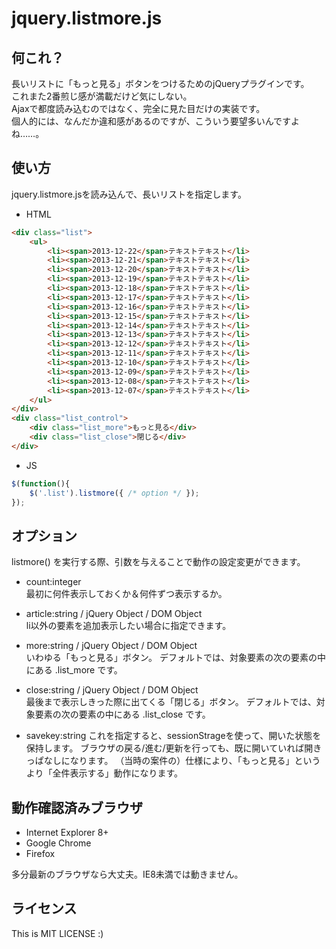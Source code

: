 jquery.listmore.js
===================

何これ？
--------
長いリストに「もっと見る」ボタンをつけるためのjQueryプラグインです。  
これまた2番煎じ感が満載だけど気にしない。  
Ajaxで都度読み込むのではなく、完全に見た目だけの実装です。  
個人的には、なんだか違和感があるのですが、こういう要望多いんですよね……。


使い方
------
jquery.listmore.jsを読み込んで、長いリストを指定します。

* HTML
```html
<div class="list">
	<ul>
		<li><span>2013-12-22</span>テキストテキスト</li>
		<li><span>2013-12-21</span>テキストテキスト</li>
		<li><span>2013-12-20</span>テキストテキスト</li>
		<li><span>2013-12-19</span>テキストテキスト</li>
		<li><span>2013-12-18</span>テキストテキスト</li>
		<li><span>2013-12-17</span>テキストテキスト</li>
		<li><span>2013-12-16</span>テキストテキスト</li>
		<li><span>2013-12-15</span>テキストテキスト</li>
		<li><span>2013-12-14</span>テキストテキスト</li>
		<li><span>2013-12-13</span>テキストテキスト</li>
		<li><span>2013-12-12</span>テキストテキスト</li>
		<li><span>2013-12-11</span>テキストテキスト</li>
		<li><span>2013-12-10</span>テキストテキスト</li>
		<li><span>2013-12-09</span>テキストテキスト</li>
		<li><span>2013-12-08</span>テキストテキスト</li>
		<li><span>2013-12-07</span>テキストテキスト</li>
	</ul>
</div>
<div class="list_control">
	<div class="list_more">もっと見る</div>
	<div class="list_close">閉じる</div>
</div>
```

* JS
```javascript
$(function(){
    $('.list').listmore({ /* option */ });
});
```


オプション
----------
listmore() を実行する際、引数を与えることで動作の設定変更ができます。

* count:integer  
  最初に何件表示しておくか＆何件ずつ表示するか。

* article:string / jQuery Object / DOM Object  
  li以外の要素を追加表示したい場合に指定できます。

* more:string / jQuery Object / DOM Object  
  いわゆる「もっと見る」ボタン。
  デフォルトでは、対象要素の次の要素の中にある .list_more です。

* close:string / jQuery Object / DOM Object  
  最後まで表示しきった際に出てくる「閉じる」ボタン。
  デフォルトでは、対象要素の次の要素の中にある .list_close です。

* savekey:string
  これを指定すると、sessionStrageを使って、開いた状態を保持します。
  ブラウザの戻る/進む/更新を行っても、既に開いていれば開きっぱなしになります。
  （当時の案件の）仕様により、「もっと見る」というより「全件表示する」動作になります。


動作確認済みブラウザ
--------------------
* Internet Explorer 8+
* Google Chrome
* Firefox

多分最新のブラウザなら大丈夫。IE8未満では動きません。


ライセンス
----------
This is MIT LICENSE :)

